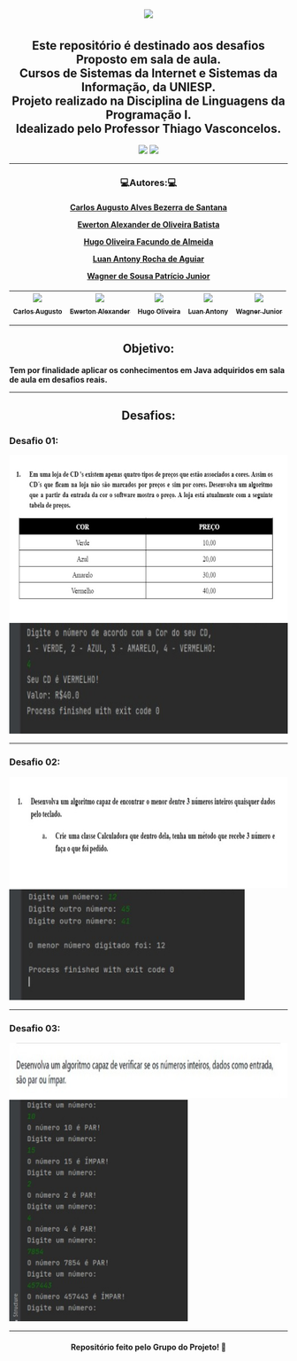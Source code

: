 <h1 align="center">
  <a align="center" href="https://github.com/DenverCoder1/readme-typing-svg"><img src="https://readme-typing-svg.herokuapp.com?&font=IBM+Plex+Sans&color=000000&size=25&lines=Bem+-+vindo+ao+nosso+Repositório..." /></a>
</h1>

<h2 align="center"> Este repositório é destinado aos desafios Proposto em sala de aula.<br>Cursos de Sistemas da Internet e Sistemas da Informação, da UNIESP.<br> Projeto realizado na Disciplina de Linguagens da Programação I.<br>Idealizado pelo Professor Thiago Vasconcelos.</h2> 

<div align="center">
<img height="120em" src="https://www.celsonunes.com.br/wp-content/uploads/2018/05/java-logo.png"/>
<img height="120em" src="https://www.iesp.edu.br/images/og_imagem.jpg"/> 
</div>

<div align="center">
  
---
  
### 💻Autores:💻
  
<h4>
    
<a href="https://www.linkedin.com/in/carlosaugustoabsantana/" target="_blank">Carlos Augusto Alves Bezerra de Santana</a>

<a href="https://www.linkedin.com/in/ewerton-alexander-sfpc%E2%84%A2-780869232/" target="_blank">Ewerton Alexander de Oliveira Batista</a>

<a href="https://www.linkedin.com/in/hufacundo/">Hugo Oliveira Facundo de Almeida</a>

<a href="https://www.linkedin.com/in/luanantony/" target="_blank">Luan Antony Rocha de Aguiar</a>

<a href="https://www.linkedin.com/in/wagner-patricio-7b4743219/">Wagner de Sousa Patrício Junior</a>
</h4>



| [<img src="https://media-exp1.licdn.com/dms/image/C4E03AQEEL2TOdCX55w/profile-displayphoto-shrink_200_200/0/1629849966846?e=1657152000&v=beta&t=UI5pmvZzHG3HNtSQSMZABo4KT7uNuweBqs_TWgibkoU" width=115><br><sub>Carlos Augusto</sub>](https://www.linkedin.com/in/carlosaugustoabsantana/) | [<img src="https://media-exp1.licdn.com/dms/image/C4D03AQFcNDKGDTzDyA/profile-displayphoto-shrink_200_200/0/1650539849703?e=1657152000&v=beta&t=2zrjYi2tMt8LPA84G2FxTQQSpU1Hh-rPsF0gVrwKD4E" width=115><br><sub>Ewerton Alexander</sub>](https://www.linkedin.com/in/ewerton-alexander-oliveira-batista-780869232/) | [<img src="https://media-exp1.licdn.com/dms/image/C4D03AQGls4LbeiXaVg/profile-displayphoto-shrink_200_200/0/1637622798594?e=1657152000&v=beta&t=4S346FOv7YxjS7f_DSQ_s9MsWqnc8SAeWE7Y-Q4q4UY" width=115><br><sub>Hugo Oliveira</sub>](https://www.linkedin.com/in/hufacundo/) | [<img src="https://media-exp1.licdn.com/dms/image/C4D03AQFbCw_49MUJ8Q/profile-displayphoto-shrink_200_200/0/1542736109959?e=1657152000&v=beta&t=Ktl4O8wdTQ8Uetfd29DnNWGGG0BftaJ9xlVy_OQRbYY" width=115><br><sub>Luan Antony</sub>](https://www.linkedin.com/in/luanantony/) | [<img src="https://media-exp1.licdn.com/dms/image/C4E03AQEuy2k-ajGG_w/profile-displayphoto-shrink_200_200/0/1653161926881?e=1658361600&v=beta&t=-U_auIrVYvl2m8eZJNhVnpwBRDAZcHPOU1TM4nkhbpo" width=115><br><sub>Wagner Junior</sub>](https://www.linkedin.com/in/wagner-patricio-7b4743219/)
| :---: | :---: | :---:| :---:| :---: |
  
</div>



---
<div>
<h2 align="center">Objetivo:</h2>

  <b>Tem por finalidade aplicar os conhecimentos em Java adquiridos em sala de aula em desafios reais.</b>
  
</div>

---

<h2 align="center">Desafios:</h2>

### Desafio 01:

<img height="300em" src="https://github.com/Ewertonalex/ProjetoDesafiosJava/blob/main/Desafios/img/lojacd.jpg"> 
<img height="200em" src="https://github.com/Ewertonalex/ProjetoDesafiosJava/blob/main/Desafios/img/reloja.jpg"> 

---

### Desafio 02:

<img height="200em" src="https://github.com/Ewertonalex/ProjetoDesafiosJava/blob/main/Desafios/img/menor.jpg"> 
<img height="200em" src="https://github.com/Ewertonalex/ProjetoDesafiosJava/blob/main/Desafios/img/remenor.jpg"> 

---

### Desafio 03:

<img height="100em" src="https://github.com/Ewertonalex/ProjetoDesafiosJava/blob/main/Desafios/img/parimpar.jpg"> 
<img height="400em" src="https://github.com/Ewertonalex/ProjetoDesafiosJava/blob/main/Desafios/img/reparimpar.jpg"> 


---

<h4 align="center">
    Repositório feito pelo <a>Grupo do Projeto</a>!
    <g-emoji class="g-emoji" alias="wave" fallback-src="https://github.githubassets.com/images/icons/emoji/unicode/1f44b.png">👋</g-emoji>
</h4>

